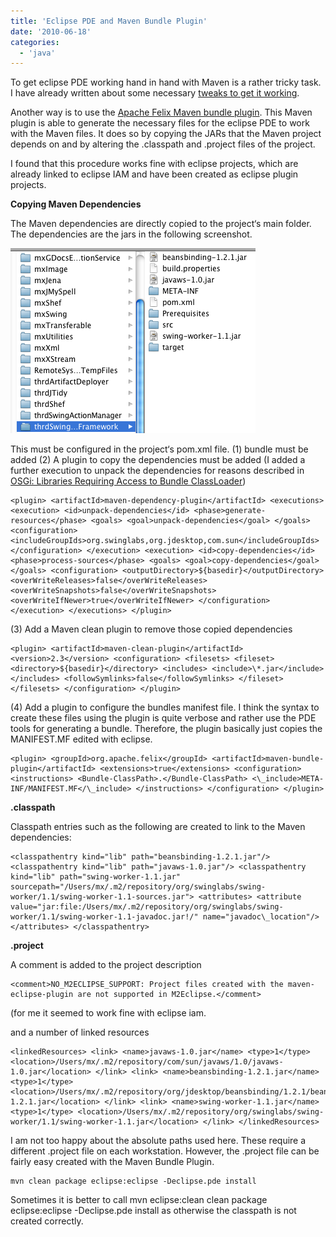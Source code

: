```yaml
---
title: 'Eclipse PDE and Maven Bundle Plugin'
date: '2010-06-18'
categories:
  - 'java'
---
```


To get eclipse PDE working hand in hand with Maven is a rather tricky task. I have already written about some necessary [tweaks to get it working](http://maxrohde.com/2010/06/05/loading-resources-in-class-package-for-pde-using-eclipse-iam/).

Another way is to use the [Apache Felix Maven bundle plugin](http://felix.apache.org/site/apache-felix-maven-bundle-plugin-bnd.html). This Maven plugin is able to generate the necessary files for the eclipse PDE to work with the Maven files. It does so by copying the JARs that the Maven project depends on and by altering the .classpath and .project files of the project.

I found that this procedure works fine with eclipse projects, which are already linked to eclipse IAM and have been created as eclipse plugin projects.

**Copying Maven Dependencies**

The Maven dependencies are directly copied to the project‘s main folder. The dependencies are the jars in the following screenshot.

![bildschirmfoto2010-06-19um10-49-191.png](images/bildschirmfoto2010-06-19um10-49-191.png)

This must be configured in the project‘s pom.xml file. (1) <packaging>bundle</packaging> must be added (2) A plugin to copy the dependencies must be added (I added a further execution to unpack the dependencies for reasons described in [OSGi: Libraries Requiring Access to Bundle ClassLoader](http://maxrohde.com/2010/06/06/osgi-libraries-requiring-access-to-bundle-classloader/))

```
<plugin> <artifactId>maven-dependency-plugin</artifactId> <executions> <execution> <id>unpack-dependencies</id> <phase>generate-resources</phase> <goals> <goal>unpack-dependencies</goal> </goals> <configuration> <includeGroupIds>org.swinglabs,org.jdesktop,com.sun</includeGroupIds> </configuration> </execution> <execution> <id>copy-dependencies</id> <phase>process-sources</phase> <goals> <goal>copy-dependencies</goal> </goals> <configuration> <outputDirectory>${basedir}</outputDirectory> <overWriteReleases>false</overWriteReleases> <overWriteSnapshots>false</overWriteSnapshots> <overWriteIfNewer>true</overWriteIfNewer> </configuration> </execution> </executions> </plugin>
```

(3) Add a Maven clean plugin to remove those copied dependencies

```
<plugin> <artifactId>maven-clean-plugin</artifactId> <version>2.3</version> <configuration> <filesets> <fileset> <directory>${basedir}</directory> <includes> <include>\*.jar</include> </includes> <followSymlinks>false</followSymlinks> </fileset> </filesets> </configuration> </plugin>
```

(4) Add a plugin to configure the bundles manifest file. I think the syntax to create these files using the plugin is quite verbose and rather use the PDE tools for generating a bundle. Therefore, the plugin basically just copies the MANIFEST.MF edited with eclipse.

```
<plugin> <groupId>org.apache.felix</groupId> <artifactId>maven-bundle-plugin</artifactId> <extensions>true</extensions> <configuration> <instructions> <Bundle-ClassPath>.</Bundle-ClassPath> <\_include>META-INF/MANIFEST.MF</\_include> </instructions> </configuration> </plugin>
```

**.classpath**

Classpath entries such as the following are created to link to the Maven dependencies:

```
<classpathentry kind="lib" path="beansbinding-1.2.1.jar"/> <classpathentry kind="lib" path="javaws-1.0.jar"/> <classpathentry kind="lib" path="swing-worker-1.1.jar" sourcepath="/Users/mx/.m2/repository/org/swinglabs/swing-worker/1.1/swing-worker-1.1-sources.jar"> <attributes> <attribute value="jar:file:/Users/mx/.m2/repository/org/swinglabs/swing-worker/1.1/swing-worker-1.1-javadoc.jar!/" name="javadoc\_location"/> </attributes> </classpathentry>
```

**.project**

A comment is added to the project description

```
<comment>NO_M2ECLIPSE_SUPPORT: Project files created with the maven-eclipse-plugin are not supported in M2Eclipse.</comment>
```

(for me it seemed to work fine with eclipse iam.

and a number of linked resources

```
<linkedResources> <link> <name>javaws-1.0.jar</name> <type>1</type> <location>/Users/mx/.m2/repository/com/sun/javaws/1.0/javaws-1.0.jar</location> </link> <link> <name>beansbinding-1.2.1.jar</name> <type>1</type> <location>/Users/mx/.m2/repository/org/jdesktop/beansbinding/1.2.1/beansbinding-1.2.1.jar</location> </link> <link> <name>swing-worker-1.1.jar</name> <type>1</type> <location>/Users/mx/.m2/repository/org/swinglabs/swing-worker/1.1/swing-worker-1.1.jar</location> </link> </linkedResources>
```

I am not too happy about the absolute paths used here. These require a different .project file on each workstation. However, the .project file can be fairly easy created with the Maven Bundle Plugin.

```
mvn clean package eclipse:eclipse -Declipse.pde install
```

Sometimes it is better to call mvn eclipse:clean clean package eclipse:eclipse -Declipse.pde install as otherwise the classpath is not created correctly.
